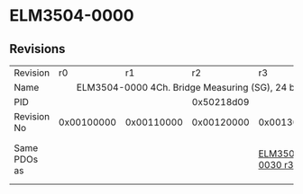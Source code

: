 # ELM3504-0000

## Revisions
<table>
<tr>
<td>Revision</td>
<td>r0</td>
<td>r1</td>
<td>r2</td>
<td>r3</td>
<td>r4</td>
</tr>
<tr>
<td>Name</td>
<td colspan=5 align="center">ELM3504-0000 4Ch. Bridge Measuring (SG), 24 bit, high precision</td>
</tr>
<tr>
<td>PID</td>
<td colspan=5 align="center">0x50218d09</td>
</tr>
<tr>
<td>Revision No</td>
<td>0x00100000</td>
<td>0x00110000</td>
<td>0x00120000</td>
<td>0x00130000</td>
<td>0x00140000</td>
</tr>
<tr>
<td>Same PDOs as</td>
<td colspan=3 align="center"></td>
<td><a href="ELM3504-0030.md">ELM3504-0030 r3</a></td>
<td><a href="ELM3504-0030.md">ELM3504-0030 r4</a><br/><a href="EPP3504-0023.md">EPP3504-0023 r1</a></td>
</tr>
</table>
